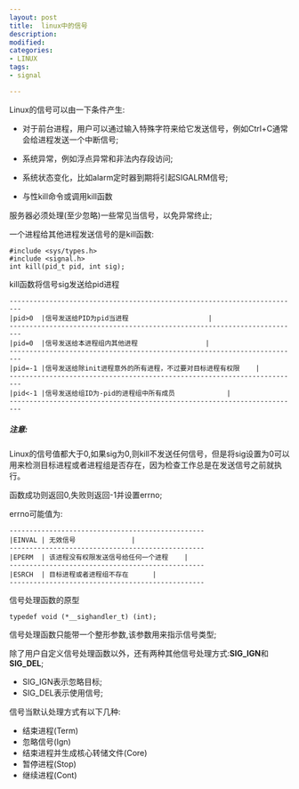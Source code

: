 ```yaml
---
layout: post
title:  linux中的信号
description: 
modified: 
categories: 
- LINUX 
tags:
- signal

---
```


Linux的信号可以由一下条件产生:

* 对于前台进程，用户可以通过输入特殊字符来给它发送信号，例如Ctrl+C通常会给进程发送一个中断信号;

* 系统异常，例如浮点异常和非法内存段访问;

* 系统状态变化，比如alarm定时器到期将引起SIGALRM信号;

* 与性kill命令或调用kill函数

服务器必须处理(至少忽略)一些常见当信号，以免异常终止;

一个进程给其他进程发送信号的是kill函数:
	
	#include <sys/types.h>
	#include <signal.h>
	int kill(pid_t pid, int sig);


kill函数将信号sig发送给pid进程


	-------------------------------------------------------------------------
	|pid>0	|信号发送给PID为pid当进程					|	
	-------------------------------------------------------------------------
	|pid=0	|信号发送给本进程组内其他进程					|	
	-------------------------------------------------------------------------
	|pid=-1	|信号发送给除init进程意外的所有进程，不过要对目标进程有权限	|	
	-------------------------------------------------------------------------
	|pid<-1	|信号发送给组ID为-pid的进程组中所有成员				|	
	-------------------------------------------------------------------------

##### 注意:
Linux的信号值都大于0,如果sig为0,则kill不发送任何信号，但是将sig设置为0可以用来检测目标进程或者进程组是否存在，因为检查工作总是在发送信号之前就执行。

函数成功则返回0,失败则返回-1并设置errno;

errno可能值为:


	-------------------------------------------------
	|EINVAL	| 无效信号				|
	-------------------------------------------------
	|EPERM	| 该进程没有权限发送信号给任何一个进程	|
	-------------------------------------------------
	|ESRCH	| 目标进程或者进程组不存在		|
	-------------------------------------------------



信号处理函数的原型

	typedef void (*__sighandler_t) (int);

信号处理函数只能带一个整形参数,该参数用来指示信号类型;

除了用户自定义信号处理函数以外，还有两种其他信号处理方式:**SIG_IGN**和**SIG_DEL**;

* SIG_IGN表示忽略目标;
* SIG_DEL表示使用信号;

信号当默认处理方式有以下几种:

* 结束进程(Term)
* 忽略信号(Ign)
* 结束进程并生成核心转储文件(Core)
* 暂停进程(Stop)
* 继续进程(Cont)




